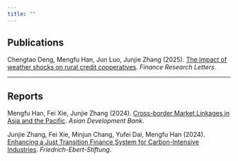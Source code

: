 ```yaml
---
title: ""
---
```


<!-- Publications 区块 -->
<div class="research-page">
  <div class="left-column">
    <h2>Publications</h2>
  </div>
  <div class="right-column">

Chengtao Deng, Mengfu Han, Jun Luo, Junjie Zhang (2025). [The impact of weather shocks on rural credit cooperatives](https://www.sciencedirect.com/science/article/pii/S1544612325001370). *Finance Research Letters*.

  </div>
</div>

<hr>

<!-- Reports 区块 -->
<div class="research-page">
  <div class="left-column">
    <h2>Reports</h2>
  </div>
  <div class="right-column">

Mengfu Han, Fei Xie, Junjie Zhang (2024). [Cross-border Market Linkages in Asia and the Pacific](https://www.adb.org/sites/default/files/institutional-document/1007506/apcr2024bp-cross-border-carbon-market-linkages-asia-pacific.pdf). *Asian Development Bank*. 

Junjie Zhang, Fei Xie, Minjun Chang, Yufei Dai, Mengfu Han (2024). [Enhancing a Just Transition Finance System for Carbon-Intensive Industries](https://library.fes.de/pdf-files/bueros/china/21592.pdf). *Friedrich-Ebert-Stiftung*.

  </div>
</div>
